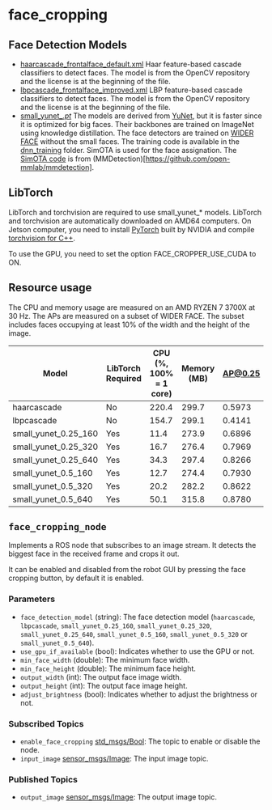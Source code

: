 # face_cropping

## Face Detection Models

- [haarcascade_frontalface_default.xml](models/haarcascade_frontalface_default.xml) Haar feature-based cascade classifiers to detect faces. The model is from the OpenCV repository and the license is at the beginning of the file.
- [lbpcascade_frontalface_improved.xml](models/lbpcascade_frontalface_improved.xml) LBP feature-based cascade classifiers to detect faces. The model is from the OpenCV repository and the license is at the beginning of the file.
- [small_yunet_*.pt*](models/small_yunet_*.pt) The models are derived from [YuNet](https://github.com/ShiqiYu/libfacedetection), but it is faster since it is optimized for big faces. Their backbones are trained on ImageNet using knowledge distillation. The face detectors are trained on [WIDER FACE](http://shuoyang1213.me/WIDERFACE/) without the small faces. The training code is available in the [dnn_training](dnn_training/) folder. SimOTA is used for the face assignation. The [SimOTA code](dnn_training/mmdet/) is from (MMDetection)[https://github.com/open-mmlab/mmdetection].

## LibTorch
LibTorch and torchvision are required to use small_yunet_* models. LibTorch and torchvision are automatically downloaded on AMD64 computers.
On Jetson computer, you need to install [PyTorch](https://forums.developer.nvidia.com/t/pytorch-for-jetson/72048) built by NVIDIA and compile [torchvision for C++](https://github.com/pytorch/vision#using-the-models-on-c).

To use the GPU, you need to set the option FACE_CROPPER_USE_CUDA to ON.

## Resource usage
The CPU and memory usage are measured on an AMD RYZEN 7 3700X at 30 Hz.
The APs are measured on a subset of WIDER FACE. The subset includes faces occupying at least 10% of the width and the height of the image.

| Model                | LibTorch Required | CPU (%, 100% = 1 core) | Memory (MB) | AP@0.25 | AP@0.50 | AP@0.75 |
| -------------------- | ----------------- | ---------------------- | ----------- | ------- | ------- | ------- |
| haarcascade          | No                | 220.4                  | 299.7       | 0.5973  | 0.5649  | 0.0314  |
| lbpcascade           | No                | 154.7                  | 299.1       | 0.4141  | 0.4014  | 0.0705  |
| small_yunet_0.25_160 | Yes               | 11.4                   | 273.9       | 0.6896  | 0.4940  | 0.1298  |
| small_yunet_0.25_320 | Yes               | 16.7                   | 276.4       | 0.7969  | 0.7019  | 0.2669  |
| small_yunet_0.25_640 | Yes               | 34.3                   | 297.4       | 0.8266  | 0.7601  | 0.4237  |
| small_yunet_0.5_160  | Yes               | 12.7                   | 274.4       | 0.7930  | 0.6834  | 0.3183  |
| small_yunet_0.5_320  | Yes               | 20.2                   | 282.2       | 0.8622  | 0.8034  | 0.4840  |
| small_yunet_0.5_640  | Yes               | 50.1                   | 315.8       | 0.8780  | 0.8466  | 0.6018  |


## `face_cropping_node`

Implements a ROS node that subscribes to an image stream. It detects the biggest face in the received frame and crops it out.

It can be enabled and disabled from the robot GUI by pressing the face cropping button, by default it is enabled.

### Parameters

- `face_detection_model` (string): The face detection model (`haarcascade`, `lbpcascade`, `small_yunet_0.25_160`,
`small_yunet_0.25_320`, `small_yunet_0.25_640`, `small_yunet_0.5_160`, `small_yunet_0.5_320` or `small_yunet_0.5_640`).
- `use_gpu_if_available` (bool): Indicates whether to use the GPU or not.
- `min_face_width` (double): The minimum face width.
- `min_face_height` (double): The minimum face height.
- `output_width` (int): The output face image width.
- `output_height` (int): The output face image height.
- `adjust_brightness` (bool): Indicates whether to adjust the brightness or not.

### Subscribed Topics

- `enable_face_cropping` [std_msgs/Bool](http://docs.ros2.org/foxy/api/std_msgs/msg/Bool.html): The topic to enable or disable the node.
- `input_image` [sensor_msgs/Image](http://docs.ros2.org/foxy/api/sensor_msgs/msg/Image.html): The input image topic.

### Published Topics

- `output_image` [sensor_msgs/Image](http://docs.ros2.org/foxy/api/sensor_msgs/msg/Image.html): The output image topic.
